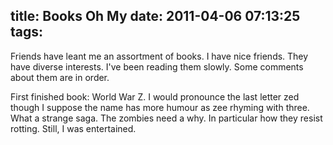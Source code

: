 title: Books Oh My
date: 2011-04-06 07:13:25
tags:
---

<div class='post_body'>Friends have leant me an assortment of books. I have nice friends. They have diverse interests.  I've been reading them slowly. Some comments about them are in order. <p>First finished book: World War Z. I would pronounce the last letter zed though I suppose the name has more humour as zee rhyming with three. What a strange saga. The zombies need a why. In particular how they resist rotting. Still, I was entertained.</p></div>
